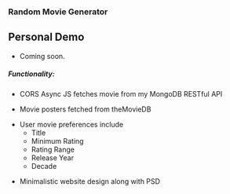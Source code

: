 ### Random Movie Generator

## Personal Demo
  - Coming soon.

##### Functionality:
- CORS Async JS fetches movie from my MongoDB RESTful API
* Movie posters fetched from theMovieDB
- User movie preferences include
  * Title
  - Minimum Rating
  * Rating Range
  - Release Year
  * Decade
* Minimalistic website design along with PSD
